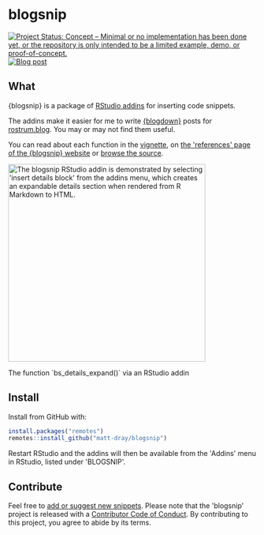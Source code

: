 # blogsnip

<!-- badges: start -->
[![Project Status: Concept – Minimal or no implementation has been done yet, or the repository is only intended to be a limited example, demo, or proof-of-concept.](https://www.repostatus.org/badges/latest/concept.svg)](https://www.repostatus.org/#concept)
[![Blog post](https://img.shields.io/badge/rostrum.blog-post-008900?labelColor=000000&logo=data%3Aimage%2Fgif%3Bbase64%2CR0lGODlhEAAQAPEAAAAAABWCBAAAAAAAACH5BAlkAAIAIf8LTkVUU0NBUEUyLjADAQAAACwAAAAAEAAQAAAC55QkISIiEoQQQgghRBBCiCAIgiAIgiAIQiAIgSAIgiAIQiAIgRAEQiAQBAQCgUAQEAQEgYAgIAgIBAKBQBAQCAKBQEAgCAgEAoFAIAgEBAKBIBAQCAQCgUAgEAgCgUBAICAgICAgIBAgEBAgEBAgEBAgECAgICAgECAQIBAQIBAgECAgICAgICAgECAQECAQICAgICAgICAgEBAgEBAgEBAgICAgICAgECAQIBAQIBAgECAgICAgIBAgECAQECAQIBAgICAgIBAgIBAgEBAgECAgECAgICAgICAgECAgECAgQIAAAQIKAAAh%2BQQJZAACACwAAAAAEAAQAAAC55QkIiESIoQQQgghhAhCBCEIgiAIgiAIQiAIgSAIgiAIQiAIgRAEQiAQBAQCgUAQEAQEgYAgIAgIBAKBQBAQCAKBQEAgCAgEAoFAIAgEBAKBIBAQCAQCgUAgEAgCgUBAICAgICAgIBAgEBAgEBAgEBAgECAgICAgECAQIBAQIBAgECAgICAgICAgECAQECAQICAgICAgICAgEBAgEBAgEBAgICAgICAgECAQIBAQIBAgECAgICAgIBAgECAQECAQIBAgICAgIBAgIBAgEBAgECAgECAgICAgICAgECAgECAgQIAAAQIKAAA7)](https://www.rostrum.blog/2019/10/22/blogsnip/)
<!-- badges: end -->

## What

{blogsnip} is a package of [RStudio addins](https://rstudio.github.io/rstudioaddins/) for inserting code snippets. 

The addins make it easier for me to write [{blogdown}](https://bookdown.org/yihui/blogdown/) posts for [rostrum.blog](https://rostrum.blog). You may or may not find them useful.

You can read about each function in the [vignette](https://matt-dray.github.io/blogsnip/articles/intro.html), on [the 'references' page of the {blogsnip} website](https://matt-dray.github.io/blogsnip/reference/index.html) or [browse the source](https://github.com/matt-dray/blogsnip/blob/master/R/blogsnip-helpers.R).

<div class="figure">
<img src="https://www.rostrum.blog/post/2019-10-22-blogsnip-an-rstudio-addin-package_files/blogsnip.gif" alt="The blogsnip RStudio addin is demonstrated by selecting 'insert details block' from the addins menu, which creates an expandable details section when rendered from R Markdown to HTML." width="400px"/>
<p class="caption">The function `bs_details_expand()` via an RStudio addin</p>
</div>

## Install

Install from GitHub with:

``` r
install.packages("remotes")
remotes::install_github("matt-dray/blogsnip")
```

Restart RStudio and the addins will then be available from the 'Addins' menu in RStudio, listed under 'BLOGSNIP'.

## Contribute

Feel free to [add or suggest new snippets](https://github.com/matt-dray/blogsnip/issues). Please note that the 'blogsnip' project is released with a [Contributor Code of Conduct](CODE_OF_CONDUCT.md). By contributing to this project, you agree to abide by its terms.
